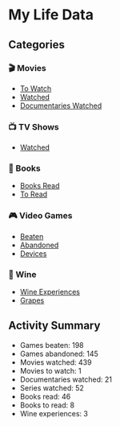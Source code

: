 # My Life Data

## Categories

### 🎬 Movies
- [To Watch](data/movies/movies_to_watch.csv)
- [Watched](data/movies/movies_watched.csv)
- [Documentaries Watched](data/documentaries/documentaries_watched.csv)

### 📺 TV Shows
- [Watched](data/tv-series/series_watched.csv)

### 📖 Books
- [Books Read](data/books/books_read.csv)
- [To Read](data/books/to_read.csv)

### 🎮 Video Games
- [Beaten](data/games/games_beaten.csv)
- [Abandoned](data/games/games_abandoned.csv)
- [Devices](data/games/devices.csv)

### 🍷 Wine
- [Wine Experiences](data/wine/wine_experiences.csv)
- [Grapes](data/wine/README.md)

## Activity Summary

<!-- activity-summary-start -->
- Games beaten: 198
- Games abandoned: 145
- Movies watched: 439
- Movies to watch: 1
- Documentaries watched: 21
- Series watched: 52
- Books read: 46
- Books to read: 8
- Wine experiences: 3
<!-- activity-summary-end -->
